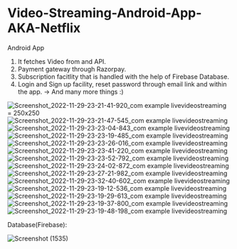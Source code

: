 # Video-Streaming-Android-App-AKA-Netflix
Android App
1) It fetches Video from and API. 
2) Payment gateway through Razorpay.
3) Subscription facitlity that is handled with the help of Firebase Database.
4) Login and Sign up facility, reset password through email link and within the app.
-> And many more things :)



![Screenshot_2022-11-29-23-21-41-920_com example livevideostreaming](https://user-images.githubusercontent.com/80147222/216988905-b664309c-2e45-4659-9062-2848954e84bb.jpg) = 250x250
![Screenshot_2022-11-29-23-21-47-545_com example livevideostreaming](https://user-images.githubusercontent.com/80147222/216988915-8ed53af4-4730-4feb-b954-aa55513ffa66.jpg)
![Screenshot_2022-11-29-23-23-04-843_com example livevideostreaming](https://user-images.githubusercontent.com/80147222/216988923-30187017-3c65-4a3f-9594-99895e6e404d.jpg)
![Screenshot_2022-11-29-23-23-19-485_com example livevideostreaming](https://user-images.githubusercontent.com/80147222/216988933-4d7f1208-e019-4576-afba-84ff3f2d4788.jpg)
![Screenshot_2022-11-29-23-23-26-016_com example livevideostreaming](https://user-images.githubusercontent.com/80147222/216988935-55600277-8dd4-4b6a-a715-48b40946b1b2.jpg)
![Screenshot_2022-11-29-23-23-41-220_com example livevideostreaming](https://user-images.githubusercontent.com/80147222/216988945-5f2dfb09-b8d7-43da-9abd-8ecc2447b2ac.jpg)
![Screenshot_2022-11-29-23-23-52-792_com example livevideostreaming](https://user-images.githubusercontent.com/80147222/216988950-a42a3b34-ed59-40c1-ba41-0c7a391a524d.jpg)
![Screenshot_2022-11-29-23-24-02-872_com example livevideostreaming](https://user-images.githubusercontent.com/80147222/216988953-b63f9f3e-e7f0-4a9f-9f8b-8a21182eb313.jpg)
![Screenshot_2022-11-29-23-27-21-982_com example livevideostreaming](https://user-images.githubusercontent.com/80147222/216988959-d1db06b7-b306-4912-b32c-1128f498263a.jpg)
![Screenshot_2022-11-29-23-32-40-602_com example livevideostreaming](https://user-images.githubusercontent.com/80147222/216988960-7c5368cf-bb09-4788-bfeb-6d03cad34c93.jpg)
![Screenshot_2022-11-29-23-19-12-536_com example livevideostreaming](https://user-images.githubusercontent.com/80147222/216988963-641e62a6-d542-48e9-a6ab-d2395dce018b.jpg)
![Screenshot_2022-11-29-23-19-29-613_com example livevideostreaming](https://user-images.githubusercontent.com/80147222/216988972-baccaf8f-ec13-41e3-aa1d-ce0312884c9c.jpg)
![Screenshot_2022-11-29-23-19-37-800_com example livevideostreaming](https://user-images.githubusercontent.com/80147222/216988975-aa931a0d-ea5a-40b4-ac74-d68083b15016.jpg)
![Screenshot_2022-11-29-23-19-48-198_com example livevideostreaming](https://user-images.githubusercontent.com/80147222/216988982-4289fee1-fba2-4a45-9e29-1fc76f087fcc.png)





Database(Firebase):

![Screenshot (1535)](https://user-images.githubusercontent.com/80147222/216989675-90b8e40b-b8c4-4240-a227-e70fd04c2618.png)
